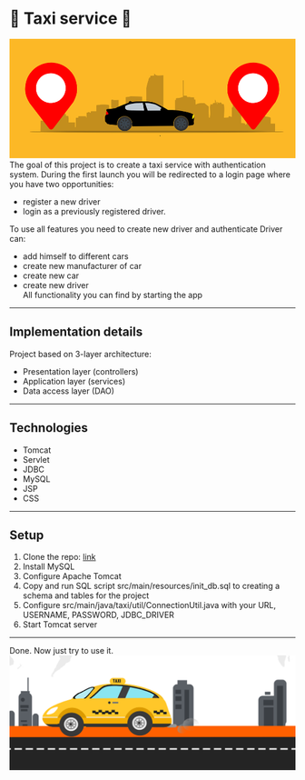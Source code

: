 # 🚖 Taxi service 🚖
![taxi22.jpg](src%2Fmain%2Fimages%2Ftaxi22.jpg)
The goal of this project is to create a taxi service with authentication system.
During the first launch you will be redirected to a login page where you have two opportunities:
 - register a new driver
 - login as a previously registered driver.

To use all features you need to create new driver and authenticate
Driver can:
- add himself to different cars
- create new manufacturer of car
- create new car 
- create new driver<br/>
All functionality you can find by starting the app
 ---
## Implementation details
Project based on 3-layer architecture:
- Presentation layer (controllers)
- Application layer (services)
- Data access layer (DAO)
---
## Technologies
- Tomcat
- Servlet
- JDBC
- MySQL
- JSP 
- CSS<br/>
---
 ## Setup
1. Clone the repo: [link](https://github.com/leonid-topal/taxi-service.git)
2. Install MySQL
3. Configure Apache Tomcat
4. Copy and run SQL script src/main/resources/init_db.sql to creating a schema and tables for the project
5. Configure src/main/java/taxi/util/ConnectionUtil.java with your URL, USERNAME, PASSWORD, JDBC_DRIVER
6. Start Tomcat server <br/>
---
   Done. Now just try to use it.
![taxi9.png](src%2Fmain%2Fimages%2Ftaxi9.png)
